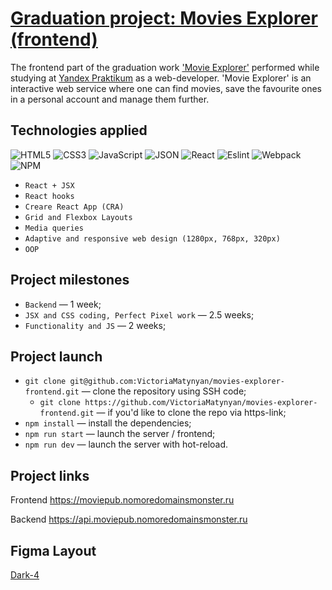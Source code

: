 # [Graduation project: Movies Explorer (frontend)](https://github.com/VictoriaMatynyan/movies-explorer-frontend)

The frontend part of the graduation work ['Movie Explorer'](https://github.com/VictoriaMatynyan/movies-explorer-api) performed while studying at [Yandex Praktikum](https://practicum.yandex.ru/) as a web-developer. 'Movie Explorer' is an interactive web service where one can find movies, save the favourite ones in a personal account and manage them further.

## Technologies applied

![HTML5](https://img.shields.io/badge/HTML5-E34F26?style=for-the-badge&logo=html5&logoColor=white)
![CSS3](https://img.shields.io/badge/CSS3-1572B6?style=for-the-badge&logo=css3&logoColor=white)
![JavaScript](https://img.shields.io/badge/JavaScript-323330?style=for-the-badge&logo=javascript&logoColor=F7DF1E)
![JSON](https://img.shields.io/badge/json-5E5C5C?style=for-the-badge&logo=json&logoColor=white)
![React](https://img.shields.io/badge/React-20232A?style=for-the-badge&logo=react&logoColor=61DAFB)
![Eslint](https://img.shields.io/badge/eslint-3A33D1?style=for-the-badge&logo=eslint&logoColor=white)
![Webpack](https://img.shields.io/badge/Webpack-8DD6F9?style=for-the-badge&logo=Webpack&logoColor=white)
![NPM](https://img.shields.io/badge/npm-CB3837?style=for-the-badge&logo=npm&logoColor=white)
+ `React + JSX`
+ `React hooks`
+ `Creare React App (CRA)`
+ `Grid and Flexbox Layouts`
+ `Media queries`
+ `Adaptive and responsive web design (1280px, 768px, 320px)`
+ `OOP`

## Project milestones

* `Backend` — 1 week;
* `JSX and CSS coding, Perfect Pixel work` — 2.5 weeks;
* `Functionality and JS` — 2 weeks;

## Project launch

* `git clone git@github.com:VictoriaMatynyan/movies-explorer-frontend.git` — clone the repository using SSH code;
  -  `git clone https://github.com/VictoriaMatynyan/movies-explorer-frontend.git` — if you'd like to clone the repo via https-link;
* `npm install` — install the dependencies;
* `npm run start` — launch the server / frontend;   
* `npm run dev` — launch the server with hot-reload.

## Project links

Frontend <https://moviepub.nomoredomainsmonster.ru>

Backend <https://api.moviepub.nomoredomainsmonster.ru>

## Figma Layout
[Dark-4](https://www.figma.com/file/6FMWkB94wE7KTkcCgUXtnC/light-1?type=design&node-id=891-3857&mode=design&t=2o1n0jVrlmCiWxAF-0)
